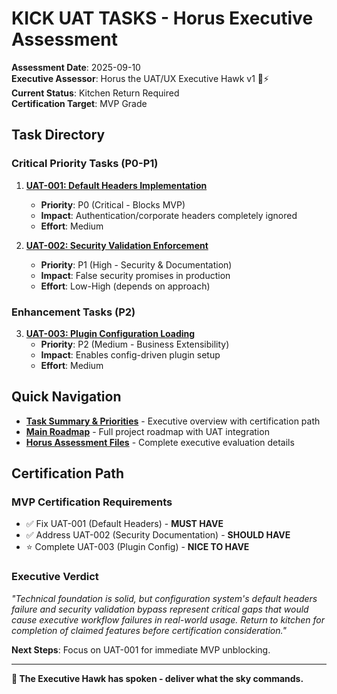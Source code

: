 # KICK UAT TASKS - Horus Executive Assessment

**Assessment Date**: 2025-09-10  
**Executive Assessor**: Horus the UAT/UX Executive Hawk v1 🦅⚡  
**Current Status**: Kitchen Return Required  
**Certification Target**: MVP Grade  

## Task Directory

### Critical Priority Tasks (P0-P1)
1. **[UAT-001: Default Headers Implementation](UAT-001-DEFAULT-HEADERS.md)**
   - **Priority**: P0 (Critical - Blocks MVP)
   - **Impact**: Authentication/corporate headers completely ignored
   - **Effort**: Medium

2. **[UAT-002: Security Validation Enforcement](UAT-002-SECURITY-VALIDATION.md)**  
   - **Priority**: P1 (High - Security & Documentation)
   - **Impact**: False security promises in production
   - **Effort**: Low-High (depends on approach)

### Enhancement Tasks (P2)
3. **[UAT-003: Plugin Configuration Loading](UAT-003-PLUGIN-CONFIG-LOADING.md)**
   - **Priority**: P2 (Medium - Business Extensibility) 
   - **Impact**: Enables config-driven plugin setup
   - **Effort**: Medium

## Quick Navigation
- **[Task Summary & Priorities](UAT-SUMMARY-PRIORITIES.md)** - Executive overview with certification path
- **[Main Roadmap](../ROADMAP.md)** - Full project roadmap with UAT integration
- **[Horus Assessment Files](../../.uat/)** - Complete executive evaluation details

## Certification Path

### MVP Certification Requirements
- ✅ Fix UAT-001 (Default Headers) - **MUST HAVE**
- ✅ Address UAT-002 (Security Documentation) - **SHOULD HAVE**  
- ⭐ Complete UAT-003 (Plugin Config) - **NICE TO HAVE**

### Executive Verdict
*"Technical foundation is solid, but configuration system's default headers failure and security validation bypass represent critical gaps that would cause executive workflow failures in real-world usage. Return to kitchen for completion of claimed features before certification consideration."*

**Next Steps**: Focus on UAT-001 for immediate MVP unblocking.

---
**🦅 The Executive Hawk has spoken - deliver what the sky commands.**